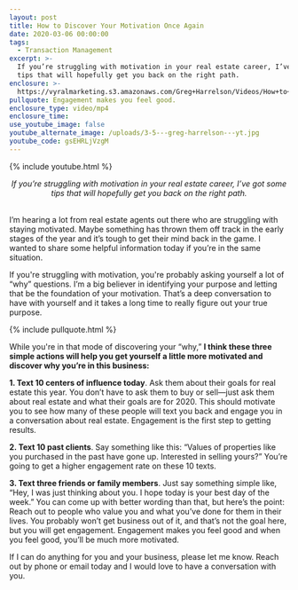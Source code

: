 ```yaml
---
layout: post
title: How to Discover Your Motivation Once Again
date: 2020-03-06 00:00:00
tags:
  - Transaction Management
excerpt: >-
  If you’re struggling with motivation in your real estate career, I’ve got some
  tips that will hopefully get you back on the right path.
enclosure: >-
  https://vyralmarketing.s3.amazonaws.com/Greg+Harrelson/Videos/How+to+Discover+Your+Motivation+Once+Again.mp4
pullquote: Engagement makes you feel good.
enclosure_type: video/mp4
enclosure_time:
use_youtube_image: false
youtube_alternate_image: /uploads/3-5---greg-harrelson---yt.jpg
youtube_code: gsEHRLjVzgM
---
```


{% include youtube.html %}

<center><em>If you&rsquo;re struggling with motivation in your real estate career, I&rsquo;ve got some tips that will hopefully get you back on the right path.</em></center>

<br>I’m hearing a lot from real estate agents out there who are struggling with staying motivated. Maybe something has thrown them off track in the early stages of the year and it’s tough to get their mind back in the game. I wanted to share some helpful information today if you’re in the same situation.

If you're struggling with motivation, you're probably asking yourself a lot of “why” questions. I’m a big believer in identifying your purpose and letting that be the foundation of your motivation. That’s a deep conversation to have with yourself and it takes a long time to really figure out your true purpose.

{% include pullquote.html %}

While you're in that mode of discovering your “why,” **I think these three simple actions will help you get yourself a little more motivated and discover why you’re in this business:**

**1\. Text 10 centers of influence today**. Ask them about their goals for real estate this year. You don’t have to ask them to buy or sell—just ask them about real estate and what their goals are for 2020. This should motivate you to see how many of these people will text you back and engage you in a conversation about real estate. Engagement is the first step to getting results.

**2\. Text 10 past clients**. Say something like this: “Values of properties like you purchased in the past have gone up. Interested in selling yours?” You’re going to get a higher engagement rate on these 10 texts.

**3\. Text three friends or family members**. Just say something simple like, “Hey, I was just thinking about you. I hope today is your best day of the week.” You can come up with better wording than that, but here’s the point: Reach out to people who value you and what you’ve done for them in their lives. You probably won’t get business out of it, and that’s not the goal here, but you will get engagement. Engagement makes you feel good and when you feel good, you’ll be much more motivated.

If I can do anything for you and your business, please let me know. Reach out by phone or email today and I would love to have a conversation with you.